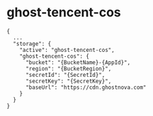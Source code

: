 # ghost-tencent-cos

    {
      ...
      "storage": {
        "active": "ghost-tencent-cos",
        "ghost-tencent-cos": {
          "bucket": "{BucketName}-{AppId}",
          "region": "{BucketRegion}",
          "secretId": "{SecretId}",
          "secretKey": "{SecretKey}",
          "baseUrl": "https://cdn.ghostnova.com"
        }
      }
    }